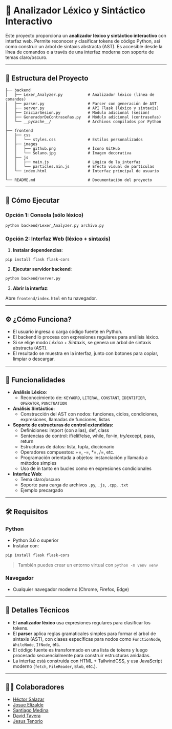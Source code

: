 # 🧠 Analizador Léxico y Sintáctico Interactivo

Este proyecto proporciona un **analizador léxico y sintáctico interactivo** con interfaz web. Permite reconocer y clasificar tokens de código Python, así como construir un árbol de sintaxis abstracta (AST). Es accesible desde la línea de comandos o a través de una interfaz moderna con soporte de temas claro/oscuro.

---

## 📁 Estructura del Proyecto

```
├── backend
│   ├── Lexer_Analyzer.py           # Analizador léxico (línea de comandos)
│   ├── parser.py                   # Parser con generación de AST
│   ├── server.py                   # API Flask (léxico y sintaxis)
│   ├── IniciarSesion.py            # Módulo adicional (sesión)
│   ├── GeneradorDeContraseñas.py   # Módulo adicional (contraseñas)
│   └── __pycache__/                # Archivos compilados por Python
│
├── frontend
│   ├── css
│   │   └── styles.css              # Estilos personalizados
│   ├── images
│   │   ├── github.png              # Ícono GitHub
│   │   └── Solano.jpg              # Imagen decorativa
│   ├── js
│   │   ├── main.js                 # Lógica de la interfaz
│   │   └── particles.min.js        # Efecto visual de partículas
│   └── index.html                  # Interfaz principal de usuario
│
└── README.md                       # Documentación del proyecto
```

---

## 🚀 Cómo Ejecutar

### Opción 1: Consola (sólo léxico)

```bash
python backend/Lexer_Analyzer.py archivo.py
```

### Opción 2: Interfaz Web (léxico + sintaxis)

1. **Instalar dependencias**:

```bash
pip install flask flask-cors
```

2. **Ejecutar servidor backend**:

```bash
python backend/server.py
```

3. **Abrir la interfaz**:

Abre `frontend/index.html` en tu navegador.

---

## ⚙️ ¿Cómo Funciona?

- El usuario ingresa o carga código fuente en Python.
- El backend lo procesa con expresiones regulares para análisis léxico.
- Si se elige modo *Léxico + Sintaxis*, se genera un árbol de sintaxis abstracta (AST).
- El resultado se muestra en la interfaz, junto con botones para copiar, limpiar o descargar.

---

## 🧪 Funcionalidades

- **Análisis Léxico**:
  - Reconocimiento de: `KEYWORD`, `LITERAL`, `CONSTANT`, `IDENTIFIER`, `OPERATOR`, `PUNCTUATION`
- **Análisis Sintáctico**:
  - Construcción del AST con nodos: funciones, ciclos, condiciones, expresiones, llamadas de funciones, listas
- **Soporte de estructuras de control extendidas:**
  - Definiciones: import (con alias), def, class
  - Sentencias de control: if/elif/else, while, for‑in, try/except, pass, return
  - Estructuras de datos: lista, tupla, diccionario
  - Operadores compuestos: +=, -=, *=, /=, etc.
  - Programación orientada a objetos: instanciación y llamada a métodos simples
  - Uso de in tanto en bucles como en expresiones condicionales
- **Interfaz Web**:
  - Tema claro/oscuro
  - Soporte para carga de archivos `.py`, `.js`, `.cpp`, `.txt`
  - Ejemplo precargado

---

## 🛠 Requisitos

### Python
- Python 3.6 o superior
- Instalar con:

```bash
pip install flask flask-cors
```

> También puedes crear un entorno virtual con `python -m venv venv`

### Navegador
- Cualquier navegador moderno (Chrome, Firefox, Edge)

---

## 🧠 Detalles Técnicos

- El **analizador léxico** usa expresiones regulares para clasificar los tokens.
- El **parser** aplica reglas gramaticales simples para formar el árbol de sintaxis (AST), con clases específicas para nodos como `FunctionNode`, `WhileNode`, `IfNode`, etc.
- El código fuente es transformado en una lista de tokens y luego procesado secuencialmente para construir estructuras anidadas.
- La interfaz está construida con HTML + TailwindCSS, y usa JavaScript moderno (`fetch`, `FileReader`, `Blob`, etc.).

---

## 👨‍💻 Colaboradores

- [Héctor Salazar](https://github.com/HectorSalazar027)
- [Josue Elizalde](https://github.com/JosJim275)
- [Santiago Medina](https://github.com/sntg-mdn)
- [David Tavera](https://github.com/DavidT328)
- [Jesus Tenorio](https://github.com/JysusAle)

